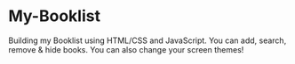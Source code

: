 # My-Booklist
Building my Booklist using HTML/CSS and JavaScript.
You can add, search, remove & hide books.
You can also change your screen themes!
